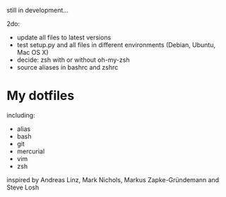 still in development...

2do:
* update all files to latest versions
* test setup.py and all files in different environments (Debian, Ubuntu, Mac OS X)
* decide: zsh with or without oh-my-zsh
* source aliases in bashrc and zshrc


My dotfiles
===========

including:
* alias
* bash
* git
* mercurial
* vim
* zsh


inspired by Andreas Linz, Mark Nichols, Markus Zapke-Gründemann and Steve Losh
